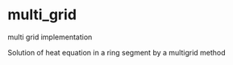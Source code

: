 # multi_grid
multi grid implementation

Solution of heat equation  in a ring segment by a multigrid method
